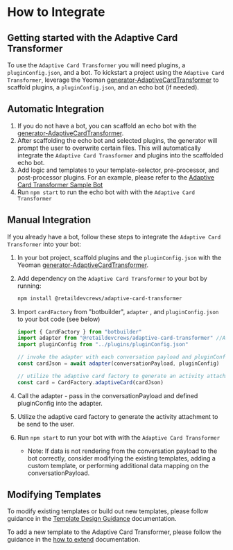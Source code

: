 # How to Integrate

## Getting started with the Adaptive Card Transformer

To use the `Adaptive Card Transformer` you will need plugins, a `pluginConfig.json`, and a bot. To kickstart a project using the `Adaptive Card Transformer`, leverage the Yeoman [generator-AdaptiveCardTransformer](https://github.com/retaildevcrews/generator-AdaptiveCardTransformer) to scaffold plugins, a `pluginConfig.json`, and an echo bot (if needed).

## Automatic Integration

1. If you do not have a bot, you can scaffold an echo bot with the [generator-AdaptiveCardTransformer](https://github.com/retaildevcrews/generator-AdaptiveCardTransformer).
1. After scaffolding the echo bot and selected plugins, the generator will prompt the user to overwrite certain files. This will automatically integrate the `Adaptive Card Transformer` and plugins into the scaffolded echo bot.
1. Add logic and templates to your template-selector, pre-processor, and post-processor plugins. For an example, please refer to the [Adaptive Card Transformer Sample Bot](https://github.com/retaildevcrews/AdaptiveCardTransformerExampleBot/tree/main/src)
1. Run `npm start` to run the echo bot with with the `Adaptive Card Transformer`

## Manual Integration

If you already have a bot, follow these steps to integrate the `Adaptive Card Transformer` into your bot:

1. In your bot project, scaffold plugins and the `pluginConfig.json` with the Yeoman [generator-AdaptiveCardTransformer](https://github.com/retaildevcrews/generator-AdaptiveCardTransformer).
1. Add dependency on the `Adaptive Card Transformer` to your bot by running:

   ```bash
   npm install @retaildevcrews/adaptive-card-transformer
   ```

1. Import `cardFactory` from "botbuilder", `adapter` , and `pluginConfig.json` to your bot code (see below)

   ```ts
   import { CardFactory } from "botbuilder"
   import adapter from "@retaildevcrews/adaptive-card-transformer" //Adaptive Card Transformer Package
   import pluginConfig from "../plugins/pluginConfig.json"

   // invoke the adapter with each conversation payload and pluginConfig which identifies which plugins to use
   const cardJson = await adapter(conversationPayload, pluginConfig)

   // utilize the adaptive card factory to generate an activity attachment which is ready to be sent to the user (replied by the bot)
   const card = CardFactory.adaptiveCard(cardJson)
   ```

1. Call the adapter - pass in the conversationPayload and defined pluginConfig into the adapter.
1. Utilize the adaptive card factory to generate the activity attachment to be send to the user.
1. Run `npm start` to run your bot with with the `Adaptive Card Transformer`
   - Note: If data is not rendering from the conversation payload to the bot correctly, consider modifying the existing templates, adding a custom template, or performing additional data mapping on the conversationPayload.

[modifying templates]: #Modifying-Templates

## Modifying Templates

To modify existing templates or build out new templates, please follow guidance in the [Template Design Guidance] documentation.

To add a new template to the Adaptive Card Transformer, please follow the guidance in the [how to extend] documentation.

[how to extend]: ./docs/HowToExtend.md

[Template Design Guidance]: [./docs/TemplateDesignGuidance.md]
